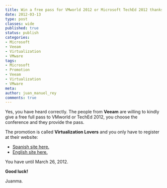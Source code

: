 ```yaml
---
title: Win a free pass for VMworld 2012 or Microsoft TechEd 2012 thanks to Veeam
date: 2012-03-13
type: post
classes: wide
published: true
status: publish
categories:
- Microsoft
- Veeam
- Virtualization
- VMware
tags:
- Microsoft
- Promotion
- Veeam
- Virtualization
- VMware
meta:
author: juan_manuel_rey
comments: true
---
```


Yes, you have heard correctly. The people from **Veeam** are willing to kindly give a free full pass to VMworld or TechEd 2012, you choose the conference and they provide the pass.

The promotion is called **Virtualization Lovers** and you only have to register at their website:

-   [Spanish site here.](http://go.veeam.com/promo-virtualization-lovers-mar2012-es.html?utm_source=jreypo.wordpress.com&utm_medium=text&utm_campaign=EMEA_lover)
-   [English site here.](http://go.veeam.com/for-virtualization-lovers.html?ad=large&utm_source=jreypo.wordpress.com&utm_medium=text&utm_campaign=EMEA_lover)

You have until March 26, 2012.

**Good luck!**

Juanma.
